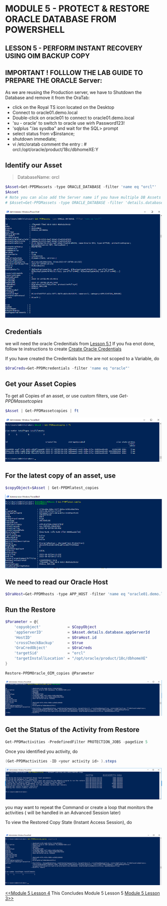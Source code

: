 # MODULE 5 - PROTECT & RESTORE ORACLE DATABASE FROM POWERSHELL

## LESSON 5 - PERFORM INSTANT RECOVERY USING OIM BACKUP COPY

## IMPORTANT ! FOLLLOW THE LAB GUIDE TO PREPARE THE  ORACLE Server:

As we are reusing the Production server, we have to Shutdown the Database and remove it from the OraTab:


- click on the Royal TS icon located on the Desktop
- Connect to oracle01.demo.local
- Double-click on oracle01 to connect to oracle01.demo.local
- 'su - oracle' to switch to oracle use wirh Password123!
- 'sqlplus "/as sysdba" and wait for the SQL> prompt
- select status from v$instance;
- shutdown immediate;
- vi /etc/oratab
   comment the entry : # orcl:/opt/oracle/product/18c/dbhomeXE:Y

## Identify our Asset

>DatabaseName: orcl

```Powershell
$Asset=Get-PPDMassets -type ORACLE_DATABASE -filter 'name eq "orcl"'
$Asset
# Note you can also add the Server name if you have multiple DB Assets with te same Name...
# $Asset=Get-PPDMassets -type ORACLE_DATABASE -filter 'details.database.clusterName eq "oracle01.demo.local" and name eq "orcl"'
```

![Alt text](./images/image-78.png)

## Credentials

we will need the oracle Credenitials from [Lesson 5.1](https://github.com/dell-democenter/dell-democenter.github.io/blob/main/Module_5_1.md#)
If you fva enot done, follow te instructions to create [Create Oracle Credentials](https://github.com/dell-democenter/dell-democenter.github.io/blob/main/Module_5_1.md#creating-the-credential)

If you have created the Credentials but the are not scoped to a Variable, do

```Powershell
$OraCreds=Get-PPDMcredentials -filter 'name eq "oracle"'
```

## Get your Asset Copies

To get all Copies of an asset, or use custom filters, use *Get-PPDMassetcopies*

```Powershell
$Asset | Get-PPDMassetcopies | ft
```

![Alt text](./images/image-79.png)

## For the latest copy of an asset, use

```Powershell
$copyObject=$Asset | Get-PPDMlatest_copies
```

![Alt text](./images/image-90.png)

## We need to read our Oracle Host

```Powershell
$OraHost=Get-PPDMhosts -type APP_HOST -filter 'name eq "oracle01.demo.local"'
```

## Run the Restore

```Powershell
$Parameter = @{
    'copyobject'            = $CopyObject 
    'appServerID'           = $Asset.details.database.appServerId 
    'HostID'                = $OraHost.id
    'crossCheckBackup'      = $true
    'OraCredObject'         = $OraCreds
    'targetSid'             = "orcl"
    'targetInstallLocation' = "/opt/oracle/product/18c/dbhomeXE"
}
```

```Powershell
Restore-PPDMOracle_OIM_copies @Parameter
```

![Alt text](./images/image-89.png)

## Get the Status of the Activity from Restore

```Powershell
Get-PPDMactivities -PredefinedFilter PROTECTION_JOBS -pageSize 5
```

Once you identified you activity, do

```Powershell
(Get-PPDMactivities -ID <your activity id> ).steps
```

![Alt text](./images/image-88.png)

you may want to repeat the Command or create a loop that monitors the activities
( will be handled in an Advanced Session later)

To view the Restored Copy State (Instant Access Session), do

```Powershell

```


![Alt text](./images/image-91.png)

[<<Module 5 Lesson 4](./Module_5_4.md) This Concludes Module 5 Lesson 5 [Module 5 Lesson 3>>](./Module_5_3.md)

